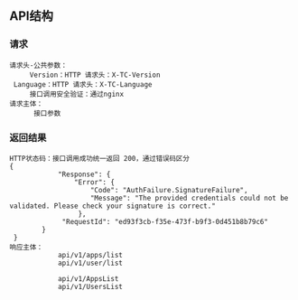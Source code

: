 ## API结构

### 请求
    请求头-公共参数：
         Version：HTTP 请求头：X-TC-Version
	 Language：HTTP 请求头：X-TC-Language
         接口调用安全验证：通过nginx
    请求主体：
          接口参数

### 返回结果
    HTTP状态码：接口调用成功统一返回 200，通过错误码区分
	{
        		"Response": {
            		"Error": {
               	 		"Code": "AuthFailure.SignatureFailure",
                		"Message": "The provided credentials could not be validated. Please check your signature is correct."
           			 },
           		 "RequestId": "ed93f3cb-f35e-473f-b9f3-0d451b8b79c6"
       	 	}
   	 }
	响应主体：
                api/v1/apps/list
                api/v1/user/list

                api/v1/AppsList
                api/v1/UsersList
                
